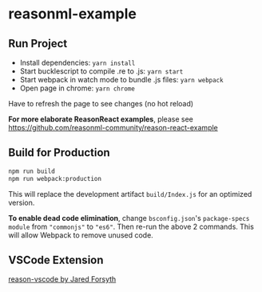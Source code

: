 # reasonml-example

## Run Project

- Install dependencies: `yarn install`  
- Start bucklescript to compile .re to .js: `yarn start`  
- Start webpack in watch mode to bundle .js files: `yarn webpack`  
- Open page in chrome: `yarn chrome`

Have to refresh the page to see changes (no hot reload)

**For more elaborate ReasonReact examples**, please see https://github.com/reasonml-community/reason-react-example

## Build for Production

```sh
npm run build
npm run webpack:production
```

This will replace the development artifact `build/Index.js` for an optimized version.

**To enable dead code elimination**, change `bsconfig.json`'s `package-specs` `module` from `"commonjs"` to `"es6"`. Then re-run the above 2 commands. This will allow Webpack to remove unused code.

## VSCode Extension

[reason-vscode by Jared Forsyth](https://marketplace.visualstudio.com/items?itemName=jaredly.reason-vscode)
